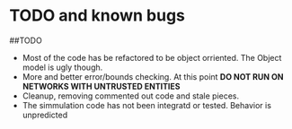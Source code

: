# TODO and known bugs

  
##TODO
* Most of the code has be refactored to be object orriented. The Object model is ugly though.
* More and better error/bounds checking. At this point **DO NOT RUN ON NETWORKS WITH UNTRUSTED ENTITIES**
* Cleanup, removing commented out code and stale pieces.
* The simmulation code has not been integratd or tested. Behavior is unpredicted


